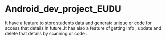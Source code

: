 # Android_dev_project_EUDU
It have a feature to store students data and generate unique qr code for access that details in future..It has also a feature of getting info , update and delete that details by scanning qr code .
